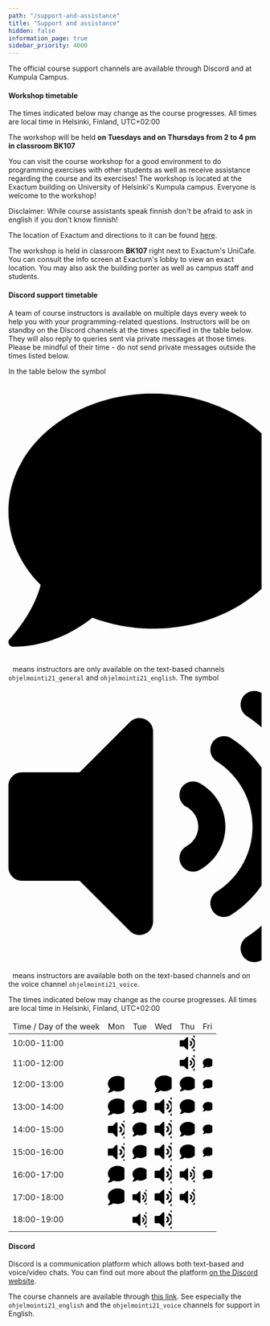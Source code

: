 ```yaml
---
path: "/support-and-assistance"
title: "Support and assistance"
hidden: false
information_page: true
sidebar_priority: 4000
---
```


The official course support channels are available through Discord and at Kumpula Campus.

#### Workshop timetable

<notice>The times indicated below may change as the course progresses. All times are local time in Helsinki, Finland, UTC+02:00</notice>

The workshop will be held **on Tuesdays and on Thursdays from 2 to 4 pm in classroom BK107**

You can visit the course workshop for a good environment to do programming exercises with other students as well as receive assistance regarding the course and its exercises! The workshop is located at the Exactum building on University of Helsinki's Kumpula campus. Everyone is welcome to the workshop!

Disclaimer: While course assistants speak finnish don't be afraid to ask in english if you don't know finnish!

The location of Exactum and directions to it can be found [here](https://www.google.com/maps?hl=en&q=Exactum,+Kumpula+Campus,+Pietari+Kalmin+katu+5,+00560+Helsinki).

The workshop is held in classroom **BK107** right next to Exactum's UniCafe. You can consult the info screen at Exactum's lobby to view an exact location. You may also ask the building porter as well as campus staff and students.

#### Discord support timetable

A team of course instructors is available on multiple days every week to help you with your programming-related questions. Instructors will be on standby on the Discord channels at the times specified in the table below. They will also reply to queries sent via private messages at those times. Please be mindful of their time - do not send private messages outside the times listed below.

In the table below the symbol <svg  class="svg-inline--fa fa-comment fa-w-14 fa-1x" role="img" xmlns="http://www.w3.org/2000/svg" viewBox="0 0 448 512"><path d="M256 32C114.6 32 0 125.1 0 240c0 49.6 21.4 95 57 130.7C44.5 421.1 2.7 466 2.2 466.5c-2.2 2.3-2.8 5.7-1.5 8.7S4.8 480 8 480c66.3 0 116-31.8 140.6-51.4 32.7 12.3 69 19.4 107.4 19.4 141.4 0 256-93.1 256-208S397.4 32 256 32z"/></svg>&nbsp; means instructors are only available on the text-based channels `ohjelmointi21_general` and `ohjelmointi21_english`. The symbol <svg  class="svg-inline--fa fa-volume-up fa-w-14 fa-1x" role="img" xmlns="http://www.w3.org/2000/svg" viewBox="0 0 448 512"><path d="M215.03 71.05L126.06 160H24c-13.26 0-24 10.74-24 24v144c0 13.25 10.74 24 24 24h102.06l88.97 88.95c15.03 15.03 40.97 4.47 40.97-16.97V88.02c0-21.46-25.96-31.98-40.97-16.97zm233.32-51.08c-11.17-7.33-26.18-4.24-33.51 6.95-7.34 11.17-4.22 26.18 6.95 33.51 66.27 43.49 105.82 116.6 105.82 195.58 0 78.98-39.55 152.09-105.82 195.58-11.17 7.32-14.29 22.34-6.95 33.5 7.04 10.71 21.93 14.56 33.51 6.95C528.27 439.58 576 351.33 576 256S528.27 72.43 448.35 19.97zM480 256c0-63.53-32.06-121.94-85.77-156.24-11.19-7.14-26.03-3.82-33.12 7.46s-3.78 26.21 7.41 33.36C408.27 165.97 432 209.11 432 256s-23.73 90.03-63.48 115.42c-11.19 7.14-14.5 22.07-7.41 33.36 6.51 10.36 21.12 15.14 33.12 7.46C447.94 377.94 480 319.54 480 256zm-141.77-76.87c-11.58-6.33-26.19-2.16-32.61 9.45-6.39 11.61-2.16 26.2 9.45 32.61C327.98 228.28 336 241.63 336 256c0 14.38-8.02 27.72-20.92 34.81-11.61 6.41-15.84 21-9.45 32.61 6.43 11.66 21.05 15.8 32.61 9.45 28.23-15.55 45.77-45 45.77-76.88s-17.54-61.32-45.78-76.86z"/></svg>&nbsp; means instructors are available both on the text-based channels and on the voice channel `ohjelmointi21_voice`.

<notice>The times indicated below may change as the course progresses. All times are local time in Helsinki, Finland, UTC+02:00</notice>

<table>
  <thead>
    <tr>
      <td>Time / Day of the week</td>
      <td>Mon</td>
      <td>Tue</td>
      <td>Wed</td>
      <td>Thu</td>
      <td>Fri</td>
    </tr>
  </th>
  <tbody>
    <tr>
      <td>10:00-11:00</td>
      <td></td>
      <td></td>
      <td></td>
      <td><svg  class="svg-inline--fa fa-volume-up fa-w-14 fa-1x" role="img" aria-label="ääni- ja tekstiohjausta" xmlns="http://www.w3.org/2000/svg" viewBox="0 0 448 512"><path d="M215.03 71.05L126.06 160H24c-13.26 0-24 10.74-24 24v144c0 13.25 10.74 24 24 24h102.06l88.97 88.95c15.03 15.03 40.97 4.47 40.97-16.97V88.02c0-21.46-25.96-31.98-40.97-16.97zm233.32-51.08c-11.17-7.33-26.18-4.24-33.51 6.95-7.34 11.17-4.22 26.18 6.95 33.51 66.27 43.49 105.82 116.6 105.82 195.58 0 78.98-39.55 152.09-105.82 195.58-11.17 7.32-14.29 22.34-6.95 33.5 7.04 10.71 21.93 14.56 33.51 6.95C528.27 439.58 576 351.33 576 256S528.27 72.43 448.35 19.97zM480 256c0-63.53-32.06-121.94-85.77-156.24-11.19-7.14-26.03-3.82-33.12 7.46s-3.78 26.21 7.41 33.36C408.27 165.97 432 209.11 432 256s-23.73 90.03-63.48 115.42c-11.19 7.14-14.5 22.07-7.41 33.36 6.51 10.36 21.12 15.14 33.12 7.46C447.94 377.94 480 319.54 480 256zm-141.77-76.87c-11.58-6.33-26.19-2.16-32.61 9.45-6.39 11.61-2.16 26.2 9.45 32.61C327.98 228.28 336 241.63 336 256c0 14.38-8.02 27.72-20.92 34.81-11.61 6.41-15.84 21-9.45 32.61 6.43 11.66 21.05 15.8 32.61 9.45 28.23-15.55 45.77-45 45.77-76.88s-17.54-61.32-45.78-76.86z"/></svg></td>
      <td></td>
    </tr>
    <tr>
      <td>11:00-12:00</td>
      <td></td>
      <td></td>
      <td></td>
      <td><svg  class="svg-inline--fa fa-volume-up fa-w-14 fa-1x" role="img" aria-label="ääni- ja tekstiohjausta" xmlns="http://www.w3.org/2000/svg" viewBox="0 0 448 512"><path d="M215.03 71.05L126.06 160H24c-13.26 0-24 10.74-24 24v144c0 13.25 10.74 24 24 24h102.06l88.97 88.95c15.03 15.03 40.97 4.47 40.97-16.97V88.02c0-21.46-25.96-31.98-40.97-16.97zm233.32-51.08c-11.17-7.33-26.18-4.24-33.51 6.95-7.34 11.17-4.22 26.18 6.95 33.51 66.27 43.49 105.82 116.6 105.82 195.58 0 78.98-39.55 152.09-105.82 195.58-11.17 7.32-14.29 22.34-6.95 33.5 7.04 10.71 21.93 14.56 33.51 6.95C528.27 439.58 576 351.33 576 256S528.27 72.43 448.35 19.97zM480 256c0-63.53-32.06-121.94-85.77-156.24-11.19-7.14-26.03-3.82-33.12 7.46s-3.78 26.21 7.41 33.36C408.27 165.97 432 209.11 432 256s-23.73 90.03-63.48 115.42c-11.19 7.14-14.5 22.07-7.41 33.36 6.51 10.36 21.12 15.14 33.12 7.46C447.94 377.94 480 319.54 480 256zm-141.77-76.87c-11.58-6.33-26.19-2.16-32.61 9.45-6.39 11.61-2.16 26.2 9.45 32.61C327.98 228.28 336 241.63 336 256c0 14.38-8.02 27.72-20.92 34.81-11.61 6.41-15.84 21-9.45 32.61 6.43 11.66 21.05 15.8 32.61 9.45 28.23-15.55 45.77-45 45.77-76.88s-17.54-61.32-45.78-76.86z"/></svg></td>
      <td><svg  class="svg-inline--fa fa-comment fa-w-14 fa-1x" role="img" aria-label="tekstiohjausta" xmlns="http://www.w3.org/2000/svg" viewBox="0 0 448 512"><path d="M256 32C114.6 32 0 125.1 0 240c0 49.6 21.4 95 57 130.7C44.5 421.1 2.7 466 2.2 466.5c-2.2 2.3-2.8 5.7-1.5 8.7S4.8 480 8 480c66.3 0 116-31.8 140.6-51.4 32.7 12.3 69 19.4 107.4 19.4 141.4 0 256-93.1 256-208S397.4 32 256 32z"/></svg></td>
    </tr>
    <tr>
      <td>12:00-13:00</td>
      <td><svg  class="svg-inline--fa fa-comment fa-w-14 fa-1x" role="img" aria-label="tekstiohjausta" xmlns="http://www.w3.org/2000/svg" viewBox="0 0 448 512"><path d="M256 32C114.6 32 0 125.1 0 240c0 49.6 21.4 95 57 130.7C44.5 421.1 2.7 466 2.2 466.5c-2.2 2.3-2.8 5.7-1.5 8.7S4.8 480 8 480c66.3 0 116-31.8 140.6-51.4 32.7 12.3 69 19.4 107.4 19.4 141.4 0 256-93.1 256-208S397.4 32 256 32z"/></svg></td>
      <td></td>
      <td><svg  class="svg-inline--fa fa-comment fa-w-14 fa-1x" role="img" aria-label="tekstiohjausta" xmlns="http://www.w3.org/2000/svg" viewBox="0 0 448 512"><path d="M256 32C114.6 32 0 125.1 0 240c0 49.6 21.4 95 57 130.7C44.5 421.1 2.7 466 2.2 466.5c-2.2 2.3-2.8 5.7-1.5 8.7S4.8 480 8 480c66.3 0 116-31.8 140.6-51.4 32.7 12.3 69 19.4 107.4 19.4 141.4 0 256-93.1 256-208S397.4 32 256 32z"/></svg></td>
      <td><svg  class="svg-inline--fa fa-comment fa-w-14 fa-1x" role="img" aria-label="tekstiohjausta" xmlns="http://www.w3.org/2000/svg" viewBox="0 0 448 512"><path d="M256 32C114.6 32 0 125.1 0 240c0 49.6 21.4 95 57 130.7C44.5 421.1 2.7 466 2.2 466.5c-2.2 2.3-2.8 5.7-1.5 8.7S4.8 480 8 480c66.3 0 116-31.8 140.6-51.4 32.7 12.3 69 19.4 107.4 19.4 141.4 0 256-93.1 256-208S397.4 32 256 32z"/></svg></td>
      <td><svg  class="svg-inline--fa fa-comment fa-w-14 fa-1x" role="img" aria-label="tekstiohjausta" xmlns="http://www.w3.org/2000/svg" viewBox="0 0 448 512"><path d="M256 32C114.6 32 0 125.1 0 240c0 49.6 21.4 95 57 130.7C44.5 421.1 2.7 466 2.2 466.5c-2.2 2.3-2.8 5.7-1.5 8.7S4.8 480 8 480c66.3 0 116-31.8 140.6-51.4 32.7 12.3 69 19.4 107.4 19.4 141.4 0 256-93.1 256-208S397.4 32 256 32z"/></svg></td>
    </tr>
    <tr>
      <td>13:00-14:00</td>
      <td><svg  class="svg-inline--fa fa-comment fa-w-14 fa-1x" role="img" aria-label="tekstiohjausta" xmlns="http://www.w3.org/2000/svg" viewBox="0 0 448 512"><path d="M256 32C114.6 32 0 125.1 0 240c0 49.6 21.4 95 57 130.7C44.5 421.1 2.7 466 2.2 466.5c-2.2 2.3-2.8 5.7-1.5 8.7S4.8 480 8 480c66.3 0 116-31.8 140.6-51.4 32.7 12.3 69 19.4 107.4 19.4 141.4 0 256-93.1 256-208S397.4 32 256 32z"/></svg></td>
      <td><svg  class="svg-inline--fa fa-comment fa-w-14 fa-1x" role="img" aria-label="tekstiohjausta" xmlns="http://www.w3.org/2000/svg" viewBox="0 0 448 512"><path d="M256 32C114.6 32 0 125.1 0 240c0 49.6 21.4 95 57 130.7C44.5 421.1 2.7 466 2.2 466.5c-2.2 2.3-2.8 5.7-1.5 8.7S4.8 480 8 480c66.3 0 116-31.8 140.6-51.4 32.7 12.3 69 19.4 107.4 19.4 141.4 0 256-93.1 256-208S397.4 32 256 32z"/></svg></td>
      <td><svg  class="svg-inline--fa fa-volume-up fa-w-14 fa-1x" role="img" aria-label="ääni- ja tekstiohjausta" xmlns="http://www.w3.org/2000/svg" viewBox="0 0 448 512"><path d="M215.03 71.05L126.06 160H24c-13.26 0-24 10.74-24 24v144c0 13.25 10.74 24 24 24h102.06l88.97 88.95c15.03 15.03 40.97 4.47 40.97-16.97V88.02c0-21.46-25.96-31.98-40.97-16.97zm233.32-51.08c-11.17-7.33-26.18-4.24-33.51 6.95-7.34 11.17-4.22 26.18 6.95 33.51 66.27 43.49 105.82 116.6 105.82 195.58 0 78.98-39.55 152.09-105.82 195.58-11.17 7.32-14.29 22.34-6.95 33.5 7.04 10.71 21.93 14.56 33.51 6.95C528.27 439.58 576 351.33 576 256S528.27 72.43 448.35 19.97zM480 256c0-63.53-32.06-121.94-85.77-156.24-11.19-7.14-26.03-3.82-33.12 7.46s-3.78 26.21 7.41 33.36C408.27 165.97 432 209.11 432 256s-23.73 90.03-63.48 115.42c-11.19 7.14-14.5 22.07-7.41 33.36 6.51 10.36 21.12 15.14 33.12 7.46C447.94 377.94 480 319.54 480 256zm-141.77-76.87c-11.58-6.33-26.19-2.16-32.61 9.45-6.39 11.61-2.16 26.2 9.45 32.61C327.98 228.28 336 241.63 336 256c0 14.38-8.02 27.72-20.92 34.81-11.61 6.41-15.84 21-9.45 32.61 6.43 11.66 21.05 15.8 32.61 9.45 28.23-15.55 45.77-45 45.77-76.88s-17.54-61.32-45.78-76.86z"/></svg></td>
      <td><svg  class="svg-inline--fa fa-comment fa-w-14 fa-1x" role="img" aria-label="tekstiohjausta" xmlns="http://www.w3.org/2000/svg" viewBox="0 0 448 512"><path d="M256 32C114.6 32 0 125.1 0 240c0 49.6 21.4 95 57 130.7C44.5 421.1 2.7 466 2.2 466.5c-2.2 2.3-2.8 5.7-1.5 8.7S4.8 480 8 480c66.3 0 116-31.8 140.6-51.4 32.7 12.3 69 19.4 107.4 19.4 141.4 0 256-93.1 256-208S397.4 32 256 32z"/></svg></td>
      <td><svg  class="svg-inline--fa fa-comment fa-w-14 fa-1x" role="img" aria-label="tekstiohjausta" xmlns="http://www.w3.org/2000/svg" viewBox="0 0 448 512"><path d="M256 32C114.6 32 0 125.1 0 240c0 49.6 21.4 95 57 130.7C44.5 421.1 2.7 466 2.2 466.5c-2.2 2.3-2.8 5.7-1.5 8.7S4.8 480 8 480c66.3 0 116-31.8 140.6-51.4 32.7 12.3 69 19.4 107.4 19.4 141.4 0 256-93.1 256-208S397.4 32 256 32z"/></svg></td>
    </tr>
    <tr>
      <td>14:00-15:00</td>
      <td><svg  class="svg-inline--fa fa-volume-up fa-w-14 fa-1x" role="img" aria-label="ääni- ja tekstiohjausta" xmlns="http://www.w3.org/2000/svg" viewBox="0 0 448 512"><path d="M215.03 71.05L126.06 160H24c-13.26 0-24 10.74-24 24v144c0 13.25 10.74 24 24 24h102.06l88.97 88.95c15.03 15.03 40.97 4.47 40.97-16.97V88.02c0-21.46-25.96-31.98-40.97-16.97zm233.32-51.08c-11.17-7.33-26.18-4.24-33.51 6.95-7.34 11.17-4.22 26.18 6.95 33.51 66.27 43.49 105.82 116.6 105.82 195.58 0 78.98-39.55 152.09-105.82 195.58-11.17 7.32-14.29 22.34-6.95 33.5 7.04 10.71 21.93 14.56 33.51 6.95C528.27 439.58 576 351.33 576 256S528.27 72.43 448.35 19.97zM480 256c0-63.53-32.06-121.94-85.77-156.24-11.19-7.14-26.03-3.82-33.12 7.46s-3.78 26.21 7.41 33.36C408.27 165.97 432 209.11 432 256s-23.73 90.03-63.48 115.42c-11.19 7.14-14.5 22.07-7.41 33.36 6.51 10.36 21.12 15.14 33.12 7.46C447.94 377.94 480 319.54 480 256zm-141.77-76.87c-11.58-6.33-26.19-2.16-32.61 9.45-6.39 11.61-2.16 26.2 9.45 32.61C327.98 228.28 336 241.63 336 256c0 14.38-8.02 27.72-20.92 34.81-11.61 6.41-15.84 21-9.45 32.61 6.43 11.66 21.05 15.8 32.61 9.45 28.23-15.55 45.77-45 45.77-76.88s-17.54-61.32-45.78-76.86z"/></svg></td>
      <td><svg  class="svg-inline--fa fa-comment fa-w-14 fa-1x" role="img" aria-label="tekstiohjausta" xmlns="http://www.w3.org/2000/svg" viewBox="0 0 448 512"><path d="M256 32C114.6 32 0 125.1 0 240c0 49.6 21.4 95 57 130.7C44.5 421.1 2.7 466 2.2 466.5c-2.2 2.3-2.8 5.7-1.5 8.7S4.8 480 8 480c66.3 0 116-31.8 140.6-51.4 32.7 12.3 69 19.4 107.4 19.4 141.4 0 256-93.1 256-208S397.4 32 256 32z"/></svg></td>
      <td><svg  class="svg-inline--fa fa-volume-up fa-w-14 fa-1x" role="img" aria-label="ääni- ja tekstiohjausta" xmlns="http://www.w3.org/2000/svg" viewBox="0 0 448 512"><path d="M215.03 71.05L126.06 160H24c-13.26 0-24 10.74-24 24v144c0 13.25 10.74 24 24 24h102.06l88.97 88.95c15.03 15.03 40.97 4.47 40.97-16.97V88.02c0-21.46-25.96-31.98-40.97-16.97zm233.32-51.08c-11.17-7.33-26.18-4.24-33.51 6.95-7.34 11.17-4.22 26.18 6.95 33.51 66.27 43.49 105.82 116.6 105.82 195.58 0 78.98-39.55 152.09-105.82 195.58-11.17 7.32-14.29 22.34-6.95 33.5 7.04 10.71 21.93 14.56 33.51 6.95C528.27 439.58 576 351.33 576 256S528.27 72.43 448.35 19.97zM480 256c0-63.53-32.06-121.94-85.77-156.24-11.19-7.14-26.03-3.82-33.12 7.46s-3.78 26.21 7.41 33.36C408.27 165.97 432 209.11 432 256s-23.73 90.03-63.48 115.42c-11.19 7.14-14.5 22.07-7.41 33.36 6.51 10.36 21.12 15.14 33.12 7.46C447.94 377.94 480 319.54 480 256zm-141.77-76.87c-11.58-6.33-26.19-2.16-32.61 9.45-6.39 11.61-2.16 26.2 9.45 32.61C327.98 228.28 336 241.63 336 256c0 14.38-8.02 27.72-20.92 34.81-11.61 6.41-15.84 21-9.45 32.61 6.43 11.66 21.05 15.8 32.61 9.45 28.23-15.55 45.77-45 45.77-76.88s-17.54-61.32-45.78-76.86z"/></svg></td>
      <td><svg  class="svg-inline--fa fa-comment fa-w-14 fa-1x" role="img" aria-label="tekstiohjausta" xmlns="http://www.w3.org/2000/svg" viewBox="0 0 448 512"><path d="M256 32C114.6 32 0 125.1 0 240c0 49.6 21.4 95 57 130.7C44.5 421.1 2.7 466 2.2 466.5c-2.2 2.3-2.8 5.7-1.5 8.7S4.8 480 8 480c66.3 0 116-31.8 140.6-51.4 32.7 12.3 69 19.4 107.4 19.4 141.4 0 256-93.1 256-208S397.4 32 256 32z"/></svg></td>
      <td><svg  class="svg-inline--fa fa-comment fa-w-14 fa-1x" role="img" aria-label="tekstiohjausta" xmlns="http://www.w3.org/2000/svg" viewBox="0 0 448 512"><path d="M256 32C114.6 32 0 125.1 0 240c0 49.6 21.4 95 57 130.7C44.5 421.1 2.7 466 2.2 466.5c-2.2 2.3-2.8 5.7-1.5 8.7S4.8 480 8 480c66.3 0 116-31.8 140.6-51.4 32.7 12.3 69 19.4 107.4 19.4 141.4 0 256-93.1 256-208S397.4 32 256 32z"/></svg></td>
    </tr>
    <tr>
      <td>15:00-16:00</td>
      <td><svg  class="svg-inline--fa fa-volume-up fa-w-14 fa-1x" role="img" aria-label="ääni- ja tekstiohjausta" xmlns="http://www.w3.org/2000/svg" viewBox="0 0 448 512"><path d="M215.03 71.05L126.06 160H24c-13.26 0-24 10.74-24 24v144c0 13.25 10.74 24 24 24h102.06l88.97 88.95c15.03 15.03 40.97 4.47 40.97-16.97V88.02c0-21.46-25.96-31.98-40.97-16.97zm233.32-51.08c-11.17-7.33-26.18-4.24-33.51 6.95-7.34 11.17-4.22 26.18 6.95 33.51 66.27 43.49 105.82 116.6 105.82 195.58 0 78.98-39.55 152.09-105.82 195.58-11.17 7.32-14.29 22.34-6.95 33.5 7.04 10.71 21.93 14.56 33.51 6.95C528.27 439.58 576 351.33 576 256S528.27 72.43 448.35 19.97zM480 256c0-63.53-32.06-121.94-85.77-156.24-11.19-7.14-26.03-3.82-33.12 7.46s-3.78 26.21 7.41 33.36C408.27 165.97 432 209.11 432 256s-23.73 90.03-63.48 115.42c-11.19 7.14-14.5 22.07-7.41 33.36 6.51 10.36 21.12 15.14 33.12 7.46C447.94 377.94 480 319.54 480 256zm-141.77-76.87c-11.58-6.33-26.19-2.16-32.61 9.45-6.39 11.61-2.16 26.2 9.45 32.61C327.98 228.28 336 241.63 336 256c0 14.38-8.02 27.72-20.92 34.81-11.61 6.41-15.84 21-9.45 32.61 6.43 11.66 21.05 15.8 32.61 9.45 28.23-15.55 45.77-45 45.77-76.88s-17.54-61.32-45.78-76.86z"/></svg></td>
      <td><svg  class="svg-inline--fa fa-comment fa-w-14 fa-1x" role="img" aria-label="tekstiohjausta" xmlns="http://www.w3.org/2000/svg" viewBox="0 0 448 512"><path d="M256 32C114.6 32 0 125.1 0 240c0 49.6 21.4 95 57 130.7C44.5 421.1 2.7 466 2.2 466.5c-2.2 2.3-2.8 5.7-1.5 8.7S4.8 480 8 480c66.3 0 116-31.8 140.6-51.4 32.7 12.3 69 19.4 107.4 19.4 141.4 0 256-93.1 256-208S397.4 32 256 32z"/></svg></td>
      <td><svg  class="svg-inline--fa fa-volume-up fa-w-14 fa-1x" role="img" aria-label="ääni- ja tekstiohjausta" xmlns="http://www.w3.org/2000/svg" viewBox="0 0 448 512"><path d="M215.03 71.05L126.06 160H24c-13.26 0-24 10.74-24 24v144c0 13.25 10.74 24 24 24h102.06l88.97 88.95c15.03 15.03 40.97 4.47 40.97-16.97V88.02c0-21.46-25.96-31.98-40.97-16.97zm233.32-51.08c-11.17-7.33-26.18-4.24-33.51 6.95-7.34 11.17-4.22 26.18 6.95 33.51 66.27 43.49 105.82 116.6 105.82 195.58 0 78.98-39.55 152.09-105.82 195.58-11.17 7.32-14.29 22.34-6.95 33.5 7.04 10.71 21.93 14.56 33.51 6.95C528.27 439.58 576 351.33 576 256S528.27 72.43 448.35 19.97zM480 256c0-63.53-32.06-121.94-85.77-156.24-11.19-7.14-26.03-3.82-33.12 7.46s-3.78 26.21 7.41 33.36C408.27 165.97 432 209.11 432 256s-23.73 90.03-63.48 115.42c-11.19 7.14-14.5 22.07-7.41 33.36 6.51 10.36 21.12 15.14 33.12 7.46C447.94 377.94 480 319.54 480 256zm-141.77-76.87c-11.58-6.33-26.19-2.16-32.61 9.45-6.39 11.61-2.16 26.2 9.45 32.61C327.98 228.28 336 241.63 336 256c0 14.38-8.02 27.72-20.92 34.81-11.61 6.41-15.84 21-9.45 32.61 6.43 11.66 21.05 15.8 32.61 9.45 28.23-15.55 45.77-45 45.77-76.88s-17.54-61.32-45.78-76.86z"/></svg></td>
      <td><svg  class="svg-inline--fa fa-comment fa-w-14 fa-1x" role="img" aria-label="tekstiohjausta" xmlns="http://www.w3.org/2000/svg" viewBox="0 0 448 512"><path d="M256 32C114.6 32 0 125.1 0 240c0 49.6 21.4 95 57 130.7C44.5 421.1 2.7 466 2.2 466.5c-2.2 2.3-2.8 5.7-1.5 8.7S4.8 480 8 480c66.3 0 116-31.8 140.6-51.4 32.7 12.3 69 19.4 107.4 19.4 141.4 0 256-93.1 256-208S397.4 32 256 32z"/></svg></td>
      <td><svg  class="svg-inline--fa fa-comment fa-w-14 fa-1x" role="img" aria-label="tekstiohjausta" xmlns="http://www.w3.org/2000/svg" viewBox="0 0 448 512"><path d="M256 32C114.6 32 0 125.1 0 240c0 49.6 21.4 95 57 130.7C44.5 421.1 2.7 466 2.2 466.5c-2.2 2.3-2.8 5.7-1.5 8.7S4.8 480 8 480c66.3 0 116-31.8 140.6-51.4 32.7 12.3 69 19.4 107.4 19.4 141.4 0 256-93.1 256-208S397.4 32 256 32z"/></svg></td>
    </tr>
    <tr>
      <td>16:00-17:00</td>
      <td><svg  class="svg-inline--fa fa-comment fa-w-14 fa-1x" role="img" aria-label="tekstiohjausta" xmlns="http://www.w3.org/2000/svg" viewBox="0 0 448 512"><path d="M256 32C114.6 32 0 125.1 0 240c0 49.6 21.4 95 57 130.7C44.5 421.1 2.7 466 2.2 466.5c-2.2 2.3-2.8 5.7-1.5 8.7S4.8 480 8 480c66.3 0 116-31.8 140.6-51.4 32.7 12.3 69 19.4 107.4 19.4 141.4 0 256-93.1 256-208S397.4 32 256 32z"/></svg></td>
      <td><svg  class="svg-inline--fa fa-comment fa-w-14 fa-1x" role="img" aria-label="tekstiohjausta" xmlns="http://www.w3.org/2000/svg" viewBox="0 0 448 512"><path d="M256 32C114.6 32 0 125.1 0 240c0 49.6 21.4 95 57 130.7C44.5 421.1 2.7 466 2.2 466.5c-2.2 2.3-2.8 5.7-1.5 8.7S4.8 480 8 480c66.3 0 116-31.8 140.6-51.4 32.7 12.3 69 19.4 107.4 19.4 141.4 0 256-93.1 256-208S397.4 32 256 32z"/></svg></td>
      <td><svg  class="svg-inline--fa fa-volume-up fa-w-14 fa-1x" role="img" aria-label="ääni- ja tekstiohjausta" xmlns="http://www.w3.org/2000/svg" viewBox="0 0 448 512"><path d="M215.03 71.05L126.06 160H24c-13.26 0-24 10.74-24 24v144c0 13.25 10.74 24 24 24h102.06l88.97 88.95c15.03 15.03 40.97 4.47 40.97-16.97V88.02c0-21.46-25.96-31.98-40.97-16.97zm233.32-51.08c-11.17-7.33-26.18-4.24-33.51 6.95-7.34 11.17-4.22 26.18 6.95 33.51 66.27 43.49 105.82 116.6 105.82 195.58 0 78.98-39.55 152.09-105.82 195.58-11.17 7.32-14.29 22.34-6.95 33.5 7.04 10.71 21.93 14.56 33.51 6.95C528.27 439.58 576 351.33 576 256S528.27 72.43 448.35 19.97zM480 256c0-63.53-32.06-121.94-85.77-156.24-11.19-7.14-26.03-3.82-33.12 7.46s-3.78 26.21 7.41 33.36C408.27 165.97 432 209.11 432 256s-23.73 90.03-63.48 115.42c-11.19 7.14-14.5 22.07-7.41 33.36 6.51 10.36 21.12 15.14 33.12 7.46C447.94 377.94 480 319.54 480 256zm-141.77-76.87c-11.58-6.33-26.19-2.16-32.61 9.45-6.39 11.61-2.16 26.2 9.45 32.61C327.98 228.28 336 241.63 336 256c0 14.38-8.02 27.72-20.92 34.81-11.61 6.41-15.84 21-9.45 32.61 6.43 11.66 21.05 15.8 32.61 9.45 28.23-15.55 45.77-45 45.77-76.88s-17.54-61.32-45.78-76.86z"/></svg></td>
      <td><svg  class="svg-inline--fa fa-volume-up fa-w-14 fa-1x" role="img" aria-label="ääni- ja tekstiohjausta" xmlns="http://www.w3.org/2000/svg" viewBox="0 0 448 512"><path d="M215.03 71.05L126.06 160H24c-13.26 0-24 10.74-24 24v144c0 13.25 10.74 24 24 24h102.06l88.97 88.95c15.03 15.03 40.97 4.47 40.97-16.97V88.02c0-21.46-25.96-31.98-40.97-16.97zm233.32-51.08c-11.17-7.33-26.18-4.24-33.51 6.95-7.34 11.17-4.22 26.18 6.95 33.51 66.27 43.49 105.82 116.6 105.82 195.58 0 78.98-39.55 152.09-105.82 195.58-11.17 7.32-14.29 22.34-6.95 33.5 7.04 10.71 21.93 14.56 33.51 6.95C528.27 439.58 576 351.33 576 256S528.27 72.43 448.35 19.97zM480 256c0-63.53-32.06-121.94-85.77-156.24-11.19-7.14-26.03-3.82-33.12 7.46s-3.78 26.21 7.41 33.36C408.27 165.97 432 209.11 432 256s-23.73 90.03-63.48 115.42c-11.19 7.14-14.5 22.07-7.41 33.36 6.51 10.36 21.12 15.14 33.12 7.46C447.94 377.94 480 319.54 480 256zm-141.77-76.87c-11.58-6.33-26.19-2.16-32.61 9.45-6.39 11.61-2.16 26.2 9.45 32.61C327.98 228.28 336 241.63 336 256c0 14.38-8.02 27.72-20.92 34.81-11.61 6.41-15.84 21-9.45 32.61 6.43 11.66 21.05 15.8 32.61 9.45 28.23-15.55 45.77-45 45.77-76.88s-17.54-61.32-45.78-76.86z"/></svg></td>
      <td><svg  class="svg-inline--fa fa-comment fa-w-14 fa-1x" role="img" aria-label="tekstiohjausta" xmlns="http://www.w3.org/2000/svg" viewBox="0 0 448 512"><path d="M256 32C114.6 32 0 125.1 0 240c0 49.6 21.4 95 57 130.7C44.5 421.1 2.7 466 2.2 466.5c-2.2 2.3-2.8 5.7-1.5 8.7S4.8 480 8 480c66.3 0 116-31.8 140.6-51.4 32.7 12.3 69 19.4 107.4 19.4 141.4 0 256-93.1 256-208S397.4 32 256 32z"/></svg></td>
    </tr>
    <tr>
      <td>17:00-18:00</td>
      <td><svg  class="svg-inline--fa fa-comment fa-w-14 fa-1x" role="img" aria-label="tekstiohjausta" xmlns="http://www.w3.org/2000/svg" viewBox="0 0 448 512"><path d="M256 32C114.6 32 0 125.1 0 240c0 49.6 21.4 95 57 130.7C44.5 421.1 2.7 466 2.2 466.5c-2.2 2.3-2.8 5.7-1.5 8.7S4.8 480 8 480c66.3 0 116-31.8 140.6-51.4 32.7 12.3 69 19.4 107.4 19.4 141.4 0 256-93.1 256-208S397.4 32 256 32z"/></svg></td>
      <td><svg  class="svg-inline--fa fa-volume-up fa-w-14 fa-1x" role="img" aria-label="ääni- ja tekstiohjausta" xmlns="http://www.w3.org/2000/svg" viewBox="0 0 448 512"><path d="M215.03 71.05L126.06 160H24c-13.26 0-24 10.74-24 24v144c0 13.25 10.74 24 24 24h102.06l88.97 88.95c15.03 15.03 40.97 4.47 40.97-16.97V88.02c0-21.46-25.96-31.98-40.97-16.97zm233.32-51.08c-11.17-7.33-26.18-4.24-33.51 6.95-7.34 11.17-4.22 26.18 6.95 33.51 66.27 43.49 105.82 116.6 105.82 195.58 0 78.98-39.55 152.09-105.82 195.58-11.17 7.32-14.29 22.34-6.95 33.5 7.04 10.71 21.93 14.56 33.51 6.95C528.27 439.58 576 351.33 576 256S528.27 72.43 448.35 19.97zM480 256c0-63.53-32.06-121.94-85.77-156.24-11.19-7.14-26.03-3.82-33.12 7.46s-3.78 26.21 7.41 33.36C408.27 165.97 432 209.11 432 256s-23.73 90.03-63.48 115.42c-11.19 7.14-14.5 22.07-7.41 33.36 6.51 10.36 21.12 15.14 33.12 7.46C447.94 377.94 480 319.54 480 256zm-141.77-76.87c-11.58-6.33-26.19-2.16-32.61 9.45-6.39 11.61-2.16 26.2 9.45 32.61C327.98 228.28 336 241.63 336 256c0 14.38-8.02 27.72-20.92 34.81-11.61 6.41-15.84 21-9.45 32.61 6.43 11.66 21.05 15.8 32.61 9.45 28.23-15.55 45.77-45 45.77-76.88s-17.54-61.32-45.78-76.86z"/></svg></td>
      <td><svg  class="svg-inline--fa fa-volume-up fa-w-14 fa-1x" role="img" aria-label="ääni- ja tekstiohjausta" xmlns="http://www.w3.org/2000/svg" viewBox="0 0 448 512"><path d="M215.03 71.05L126.06 160H24c-13.26 0-24 10.74-24 24v144c0 13.25 10.74 24 24 24h102.06l88.97 88.95c15.03 15.03 40.97 4.47 40.97-16.97V88.02c0-21.46-25.96-31.98-40.97-16.97zm233.32-51.08c-11.17-7.33-26.18-4.24-33.51 6.95-7.34 11.17-4.22 26.18 6.95 33.51 66.27 43.49 105.82 116.6 105.82 195.58 0 78.98-39.55 152.09-105.82 195.58-11.17 7.32-14.29 22.34-6.95 33.5 7.04 10.71 21.93 14.56 33.51 6.95C528.27 439.58 576 351.33 576 256S528.27 72.43 448.35 19.97zM480 256c0-63.53-32.06-121.94-85.77-156.24-11.19-7.14-26.03-3.82-33.12 7.46s-3.78 26.21 7.41 33.36C408.27 165.97 432 209.11 432 256s-23.73 90.03-63.48 115.42c-11.19 7.14-14.5 22.07-7.41 33.36 6.51 10.36 21.12 15.14 33.12 7.46C447.94 377.94 480 319.54 480 256zm-141.77-76.87c-11.58-6.33-26.19-2.16-32.61 9.45-6.39 11.61-2.16 26.2 9.45 32.61C327.98 228.28 336 241.63 336 256c0 14.38-8.02 27.72-20.92 34.81-11.61 6.41-15.84 21-9.45 32.61 6.43 11.66 21.05 15.8 32.61 9.45 28.23-15.55 45.77-45 45.77-76.88s-17.54-61.32-45.78-76.86z"/></svg></td>
      <td><svg  class="svg-inline--fa fa-volume-up fa-w-14 fa-1x" role="img" aria-label="ääni- ja tekstiohjausta" xmlns="http://www.w3.org/2000/svg" viewBox="0 0 448 512"><path d="M215.03 71.05L126.06 160H24c-13.26 0-24 10.74-24 24v144c0 13.25 10.74 24 24 24h102.06l88.97 88.95c15.03 15.03 40.97 4.47 40.97-16.97V88.02c0-21.46-25.96-31.98-40.97-16.97zm233.32-51.08c-11.17-7.33-26.18-4.24-33.51 6.95-7.34 11.17-4.22 26.18 6.95 33.51 66.27 43.49 105.82 116.6 105.82 195.58 0 78.98-39.55 152.09-105.82 195.58-11.17 7.32-14.29 22.34-6.95 33.5 7.04 10.71 21.93 14.56 33.51 6.95C528.27 439.58 576 351.33 576 256S528.27 72.43 448.35 19.97zM480 256c0-63.53-32.06-121.94-85.77-156.24-11.19-7.14-26.03-3.82-33.12 7.46s-3.78 26.21 7.41 33.36C408.27 165.97 432 209.11 432 256s-23.73 90.03-63.48 115.42c-11.19 7.14-14.5 22.07-7.41 33.36 6.51 10.36 21.12 15.14 33.12 7.46C447.94 377.94 480 319.54 480 256zm-141.77-76.87c-11.58-6.33-26.19-2.16-32.61 9.45-6.39 11.61-2.16 26.2 9.45 32.61C327.98 228.28 336 241.63 336 256c0 14.38-8.02 27.72-20.92 34.81-11.61 6.41-15.84 21-9.45 32.61 6.43 11.66 21.05 15.8 32.61 9.45 28.23-15.55 45.77-45 45.77-76.88s-17.54-61.32-45.78-76.86z"/></svg></td>
      <td></td>
    </tr>
    <tr>
      <td>18:00-19:00</td>
      <td></td>
      <td><svg  class="svg-inline--fa fa-volume-up fa-w-14 fa-1x" role="img" aria-label="ääni- ja tekstiohjausta" xmlns="http://www.w3.org/2000/svg" viewBox="0 0 448 512"><path d="M215.03 71.05L126.06 160H24c-13.26 0-24 10.74-24 24v144c0 13.25 10.74 24 24 24h102.06l88.97 88.95c15.03 15.03 40.97 4.47 40.97-16.97V88.02c0-21.46-25.96-31.98-40.97-16.97zm233.32-51.08c-11.17-7.33-26.18-4.24-33.51 6.95-7.34 11.17-4.22 26.18 6.95 33.51 66.27 43.49 105.82 116.6 105.82 195.58 0 78.98-39.55 152.09-105.82 195.58-11.17 7.32-14.29 22.34-6.95 33.5 7.04 10.71 21.93 14.56 33.51 6.95C528.27 439.58 576 351.33 576 256S528.27 72.43 448.35 19.97zM480 256c0-63.53-32.06-121.94-85.77-156.24-11.19-7.14-26.03-3.82-33.12 7.46s-3.78 26.21 7.41 33.36C408.27 165.97 432 209.11 432 256s-23.73 90.03-63.48 115.42c-11.19 7.14-14.5 22.07-7.41 33.36 6.51 10.36 21.12 15.14 33.12 7.46C447.94 377.94 480 319.54 480 256zm-141.77-76.87c-11.58-6.33-26.19-2.16-32.61 9.45-6.39 11.61-2.16 26.2 9.45 32.61C327.98 228.28 336 241.63 336 256c0 14.38-8.02 27.72-20.92 34.81-11.61 6.41-15.84 21-9.45 32.61 6.43 11.66 21.05 15.8 32.61 9.45 28.23-15.55 45.77-45 45.77-76.88s-17.54-61.32-45.78-76.86z"/></svg></td>
      <td><svg  class="svg-inline--fa fa-volume-up fa-w-14 fa-1x" role="img" aria-label="ääni- ja tekstiohjausta" xmlns="http://www.w3.org/2000/svg" viewBox="0 0 448 512"><path d="M215.03 71.05L126.06 160H24c-13.26 0-24 10.74-24 24v144c0 13.25 10.74 24 24 24h102.06l88.97 88.95c15.03 15.03 40.97 4.47 40.97-16.97V88.02c0-21.46-25.96-31.98-40.97-16.97zm233.32-51.08c-11.17-7.33-26.18-4.24-33.51 6.95-7.34 11.17-4.22 26.18 6.95 33.51 66.27 43.49 105.82 116.6 105.82 195.58 0 78.98-39.55 152.09-105.82 195.58-11.17 7.32-14.29 22.34-6.95 33.5 7.04 10.71 21.93 14.56 33.51 6.95C528.27 439.58 576 351.33 576 256S528.27 72.43 448.35 19.97zM480 256c0-63.53-32.06-121.94-85.77-156.24-11.19-7.14-26.03-3.82-33.12 7.46s-3.78 26.21 7.41 33.36C408.27 165.97 432 209.11 432 256s-23.73 90.03-63.48 115.42c-11.19 7.14-14.5 22.07-7.41 33.36 6.51 10.36 21.12 15.14 33.12 7.46C447.94 377.94 480 319.54 480 256zm-141.77-76.87c-11.58-6.33-26.19-2.16-32.61 9.45-6.39 11.61-2.16 26.2 9.45 32.61C327.98 228.28 336 241.63 336 256c0 14.38-8.02 27.72-20.92 34.81-11.61 6.41-15.84 21-9.45 32.61 6.43 11.66 21.05 15.8 32.61 9.45 28.23-15.55 45.77-45 45.77-76.88s-17.54-61.32-45.78-76.86z"/></svg></td>
      <td></td>
      <td></td>
    </tr>
  </tbody>
</table>

#### Discord

Discord is a communication platform which allows both text-based and voice/video chats. You can find out more about the platform [on the Discord website](https://discord.com/).

The course channels are available through [this link](https://study.cs.helsinki.fi/discord/join/ohjelmointi21). See especially the `ohjelmointi21_english` and the `ohjelmointi21_voice` channels for support in English.
